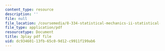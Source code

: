 ```yaml
---
content_type: resource
description: ''
file: null
file_location: /coursemedia/8-334-statistical-mechanics-ii-statistical-physics-of-fields-spring-2014/dc93460113fb65c09d12c9911f199ab6_y7sIuqgADgc.pdf
file_type: application/pdf
resourcetype: Document
title: 3play pdf file
uid: dc934601-13fb-65c0-9d12-c9911f199ab6
---
```

